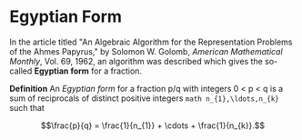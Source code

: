 # Egyptian Form

In the article titled "An Algebraic Algorithm for the Representation Problems of the Ahmes Papyrus," by Solomon W. Golomb, *American Mathematical Monthly*, Vol. 69, 1962, an algorithm was described which gives the so-called **Egyptian form** for a fraction.

**Definition** An *Egyptian form* for a fraction p/q with integers 0 < p < q is a sum of reciprocals of distinct positive integers ```math n_{1},\ldots,n_{k} ``` such that
```math
\frac{p}{q} = \frac{1}{n_{1}} + \cdots + \frac{1}{n_{k}}.
```
